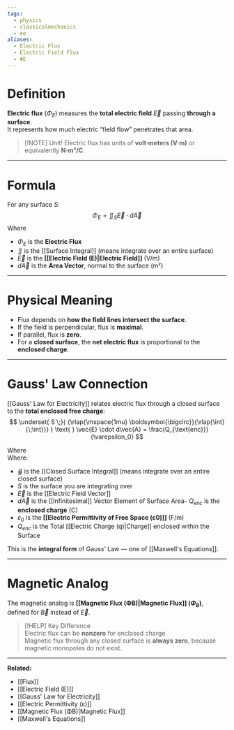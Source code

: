 ```yaml
---
tags:
  - physics
  - classicalmechanics
  - ee
aliases:
  - Electric Flux
  - Electric Field Flux
  - ΦE
---
```

# Definition
**Electric flux** ($\Phi_E$) measures the **total electric field** $\vec{E}$ passing **through a surface**.  
It represents how much electric “field flow” penetrates that area.

> [!NOTE] Unit!
> Electric flux has units of **volt·meters (V·m)** or equivalently **N·m²/C**.

---

# Formula
For any surface $S$:
$$
\Phi_E = \iint_S \vec{E} \cdot d\vec{A}
$$
Where  
- $\Phi_E$ is the **Electric Flux**  
- ∬ is the [[Surface Integral]] (means integrate over an entire surface)
- $\vec{E}$ is the **[[Electric Field (E)|Electric Field]]** (V/m)  
- $d\vec{A}$ is the **Area Vector**, normal to the surface (m²)  

---
# Physical Meaning
- Flux depends on **how the field lines intersect the surface**.  
- If the field is perpendicular, flux is **maximal**.  
- If parallel, flux is **zero**.  
- For a **closed surface**, the **net electric flux** is proportional to the **enclosed charge**.

---

# Gauss' Law Connection
[[Gauss' Law for Electricity]] relates electric flux through a closed surface to the **total enclosed free charge**:
$$
\underset{ S \;}{ {\rlap{\mspace{1mu} \boldsymbol{\bigcirc}}{\rlap{\int}{\;\int}}} } 
\text{ } \vec{E} \cdot d\vec{A} = \frac{Q_{\text{enc}}}{\varepsilon_0}
$$

Where  
Where:
- ∯ is the [[Closed Surface Integral]] (means integrate over an entire closed surface)
- $S$ is the surface you are integrating over
- $\vec{E}$ is the [[Electric Field Vector]]
- $d\vec{A}$ is the [[Infinitesimal]] Vector Element of Surface Area- $Q_{\text{enc}}$ is the **enclosed charge** (C)  
- $\varepsilon_0$ is the **[[Electric Permittivity of Free Space (ε0)]]** (F/m)  
- $Q_{enc}$ is the Total [[Electric Charge (q)|Charge]] enclosed within the Surface

This is the **integral form** of Gauss’ Law — one of [[Maxwell's Equations]].

---

# Magnetic Analog
The magnetic analog is **[[Magnetic Flux (ΦB)|Magnetic Flux]] ($\Phi_B$)**, defined for $\vec{B}$ instead of $\vec{E}$.

> [!HELP] Key Difference  
> Electric flux can be **nonzero** for enclosed charge.  
> Magnetic flux through any closed surface is **always zero**, because magnetic monopoles do not exist.

---

**Related:**  
- [[Flux]]  
- [[Electric Field (E)]]  
- [[Gauss' Law for Electricity]]  
- [[Electric Permittivity (ε)]]  
- [[Magnetic Flux (ΦB)|Magnetic Flux]]  
- [[Maxwell's Equations]]

